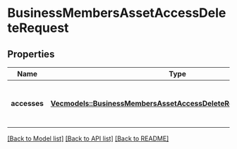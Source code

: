 # BusinessMembersAssetAccessDeleteRequest

## Properties

Name | Type | Description | Notes
------------ | ------------- | ------------- | -------------
**accesses** | [**Vec<models::BusinessMembersAssetAccessDeleteRequestAccessesInner>**](business_members_asset_access_delete_request_accesses_inner.md) | List of members asset access to be deleted | 

[[Back to Model list]](../README.md#documentation-for-models) [[Back to API list]](../README.md#documentation-for-api-endpoints) [[Back to README]](../README.md)


